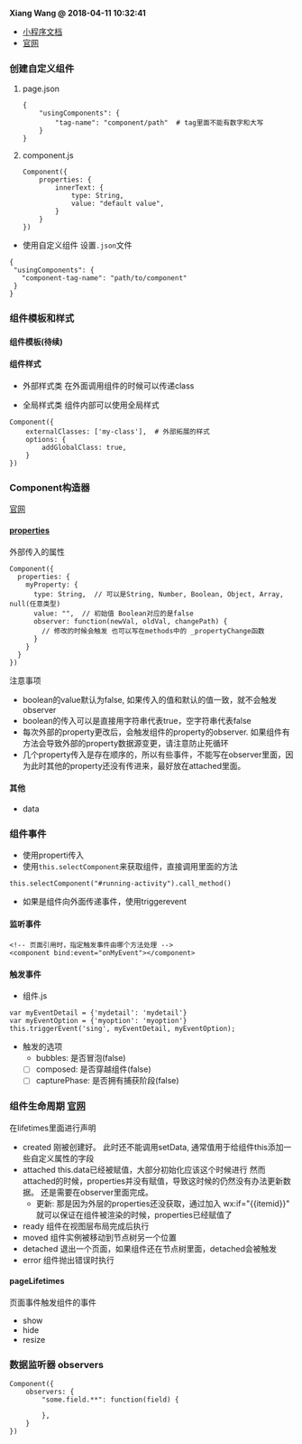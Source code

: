 **Xiang Wang @ 2018-04-11 10:32:41**

* [小程序文档](./README.md)
* [官网](https://developers.weixin.qq.com/miniprogram/dev/framework/custom-component/)

### 创建自定义组件
1. page.json
    ```
    {
        "usingComponents": {
            "tag-name": "component/path"  # tag里面不能有数字和大写
        }
    }
    ```
2. component.js
    ```
    Component({
        properties: {
            innerText: {
                type: String,
                value: "default value",
            }
        }
    })
    ```

* 使用自定义组件
设置`.json`文件
```
{
 "usingComponents": {
   "component-tag-name": "path/to/component"
 }
}
```

### 组件模板和样式
#### 组件模板(待续)
#### 组件样式
* 外部样式类
在外面调用组件的时候可以传递class

* 全局样式类
组件内部可以使用全局样式
```
Component({
    externalClasses: ['my-class'],  # 外部拓展的样式
    options: {
        addGlobalClass: true,
    }
})
```

### Component构造器
[官网](https://developers.weixin.qq.com/miniprogram/dev/framework/custom-component/component.html)
#### [properties](https://developers.weixin.qq.com/miniprogram/dev/framework/custom-component/component.html)
外部传入的属性
```
Component({
  properties: {
    myProperty: {
      type: String,  // 可以是String, Number, Boolean, Object, Array, null(任意类型)
      value: "",  // 初始值 Boolean对应的是false
      observer: function(newVal, oldVal, changePath) {
        // 修改的时候会触发 也可以写在methods中的 _propertyChange函数
      }
    }
  }
})
```
注意事项
* boolean的value默认为false, 如果传入的值和默认的值一致，就不会触发observer
* boolean的传入可以是直接用字符串代表true，空字符串代表false
* 每次外部的property更改后，会触发组件的property的observer. 如果组件有方法会导致外部的property数据源变更，请注意防止死循环
* 几个property传入是存在顺序的，所以有些事件，不能写在observer里面，因为此时其他的property还没有传进来，最好放在attached里面。

#### 其他
* data

### 组件事件
* 使用properti传入
* 使用`this.selectComponent`来获取组件，直接调用里面的方法
```
this.selectComponent("#running-activity").call_method()
```
* 如果是组件向外面传递事件，使用triggerevent
#### 监听事件
```
<!-- 页面引用时，指定触发事件由哪个方法处理 -->
<component bind:event="onMyEvent"></component>
```
#### 触发事件
* 组件.js
```
var myEventDetail = {'mydetail': 'mydetail'}
var myEventOption = {'myoption': 'myoption'}
this.triggerEvent('sing', myEventDetail, myEventOption);
```
* 触发的选项
    * bubbles: 是否冒泡(false)
    * [ ] composed: 是否穿越组件(false)
    * [ ] capturePhase: 是否拥有捕获阶段(false)

### 组件生命周期 [官网](https://developers.weixin.qq.com/miniprogram/dev/framework/custom-component/lifetimes.html)
在lifetimes里面进行声明
* created
刚被创建好。 此时还不能调用setData, 通常值用于给组件this添加一些自定义属性的字段
* attached
this.data已经被赋值，大部分初始化应该这个时候进行
然而attached的时候，properties并没有赋值，导致这时候的仍然没有办法更新数据。
还是需要在observer里面完成。
    * 更新: 那是因为外层的properties还没获取，通过加入 wx:if="{{itemid}}" 就可以保证在组件被渲染的时候，properties已经赋值了
* ready
组件在视图层布局完成后执行
* moved
组件实例被移动到节点树另一个位置
* detached
退出一个页面，如果组件还在节点树里面，detached会被触发
* error
组件抛出错误时执行

#### pageLifetimes
页面事件触发组件的事件
* show
* hide
* resize


### 数据监听器 observers
```
Component({
    observers: {
        "some.field.**": function(field) {
            
        },
    }
})
```
